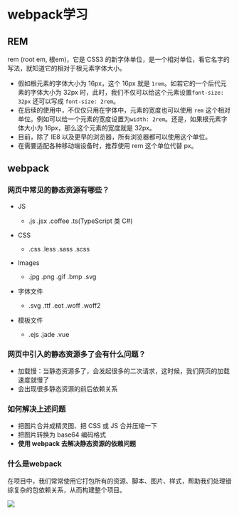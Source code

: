# webpack学习

## REM

rem  (root em, 根em)，它是  CSS3  的新字体单位，是一个相对单位，看它名字的写法，就知道它的相对于根元素字体大小。

- 假如根元素的字体大小为  16px，这个  16px  就是  `1rem`。如若它的一个后代元素的字体大小为  32px  时，此时，我们不仅可以给这个元素设置`font-size: 32px`  还可以写成  `font-size: 2rem`。
- 在后续的使用中，不仅仅只用在字体中，元素的宽度也可以使用  `rem`  这个相对单位。例如可以给一个元素的宽度设置为`width: 2rem`。还是，如果根元素字体大小为  16px，那么这个元素的宽度就是  32px。
- 目前，除了  IE8  以及更早的浏览器，所有浏览器都可以使用这个单位。
- 在需要适配各种移动端设备时，推荐使用  rem  这个单位代替  px。

 

## webpack

### 网页中常见的静态资源有哪些？

- JS
  + .js .jsx .coffee .ts(TypeScript 类 C#)

- CSS
  + .css .less .sass .scss

- Images
  + .jpg .png .gif .bmp .svg

- 字体文件
  + .svg .ttf .eot .woff .woff2

- 模板文件
  + .ejs .jade .vue

### 网页中引入的静态资源多了会有什么问题？

- 加载慢：当静态资源多了，会发起很多的二次请求，这时候，我们网页的加载速度就慢了
- 会出现很多静态资源的前后依赖关系

### 如何解决上述问题

- 把图片合并成精灵图、把  CSS   或  JS  合并压缩一下
- 把图片转换为  base64  编码格式
- **使用  webpack  去解决静态资源的依赖问题**

### 什么是webpack

在项目中，我们常常使用它打包所有的资源、脚本、图片、样式，帮助我们处理错综复杂的包依赖关系，从而构建整个项目。

![](D:\05_note\studyNotes\00-images\webpack.png)